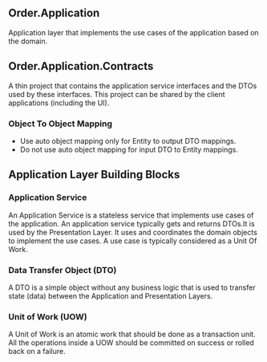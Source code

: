 ﻿
## Order.Application

Application layer that implements the use cases of the application based on the domain.

## Order.Application.Contracts

A thin project that contains the application service interfaces and the DTOs used by these interfaces. This project can be shared by the client applications (including the UI).

### Object To Object Mapping

- Use auto object mapping only for Entity to output DTO mappings.
- Do not use auto object mapping for input DTO to Entity mappings.

## Application Layer Building Blocks

### Application Service

An Application Service is a stateless service that implements use cases of the application.
An application service typically gets and returns DTOs.It is used by the Presentation Layer.
It uses and coordinates the domain objects to implement the use cases. A use case is typically considered as a Unit Of Work.

### Data Transfer Object (DTO)

A DTO is a simple object without any business logic that is used to transfer state (data) between the Application and Presentation Layers.

### Unit of Work (UOW)

A Unit of Work is an atomic work that should be done as a transaction unit. All the operations inside a UOW should be committed on success or rolled back on a failure.